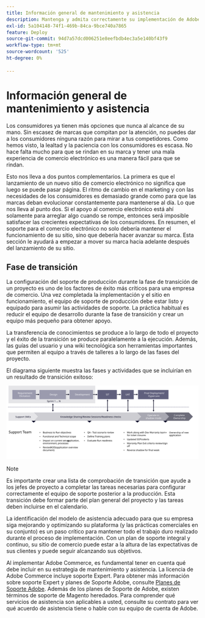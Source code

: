 ```yaml
---
title: Información general de mantenimiento y asistencia
description: Mantenga y admita correctamente su implementación de Adobe Commerce recién iniciada.
exl-id: 5a104148-74f1-469b-84ca-9bce740a7865
feature: Deploy
source-git-commit: 94d7a57dcd006251e8eefbdb4ec3a5e140bf43f9
workflow-type: tm+mt
source-wordcount: '525'
ht-degree: 0%

---
```


# Información general de mantenimiento y asistencia

Los consumidores ya tienen más opciones que nunca al alcance de su mano. Sin escasez de marcas que compitan por la atención, no puedes dar a los consumidores ninguna razón para mirar a tus competidores. Como hemos visto, la lealtad y la paciencia con los consumidores es escasa. No hace falta mucho para que se rindan en su marca y tener una mala experiencia de comercio electrónico es una manera fácil para que se rindan.

Esto nos lleva a dos puntos complementarios. La primera es que el lanzamiento de un nuevo sitio de comercio electrónico no significa que luego se puede pasar página. El ritmo de cambio en el marketing y con las necesidades de los consumidores es demasiado grande como para que las marcas deban evolucionar constantemente para mantenerse al día. Lo que nos lleva al punto dos. Si el apoyo al comercio electrónico está ahí solamente para arreglar algo cuando se rompe, entonces será imposible satisfacer las crecientes expectativas de los consumidores. En resumen, el soporte para el comercio electrónico no solo debería mantener el funcionamiento de su sitio, sino que debería hacer avanzar su marca. Esta sección le ayudará a empezar a mover su marca hacia adelante después del lanzamiento de su sitio.

## Fase de transición

La configuración del soporte de producción durante la fase de transición de un proyecto es uno de los factores de éxito más críticos para una empresa de comercio. Una vez completada la implementación y el sitio en funcionamiento, el equipo de soporte de producción debe estar listo y equipado para asumir las actividades de soporte. La práctica habitual es reducir el equipo de desarrollo durante la fase de transición y crear un equipo más pequeño para obtener apoyo.

La transferencia de conocimientos se produce a lo largo de todo el proyecto y el éxito de la transición se produce paralelamente a la ejecución. Además, las guías del usuario y una wiki tecnológica son herramientas importantes que permiten al equipo a través de talleres a lo largo de las fases del proyecto.

El diagrama siguiente muestra las fases y actividades que se incluirían en un resultado de transición exitoso:

![Diagrama que muestra las fases del proceso de transición](../../assets/playbooks/transition-diagram.svg)

>[!NOTE]
>
> Es importante crear una lista de comprobación de transición que ayude a los jefes de proyecto a completar las tareas necesarias para configurar correctamente el equipo de soporte posterior a la producción. Esta transición debe formar parte del plan general del proyecto y las tareas deben incluirse en el calendario.

La identificación del modelo de asistencia adecuado para que su empresa siga mejorando y optimizando su plataforma (y las prácticas comerciales en su conjunto) es un paso crítico para mantener todo el trabajo duro realizado durante el proceso de implementación. Con un plan de soporte integral y continuo, su sitio de comercio puede estar a la altura de las expectativas de sus clientes y puede seguir alcanzando sus objetivos.

Al implementar Adobe Commerce, es fundamental tener en cuenta qué debe incluir en su estrategia de mantenimiento y asistencia.
La licencia de Adobe Commerce incluye soporte Expert. Para obtener más información sobre soporte Expert y planes de Soporte Adobe, consulte [Planes de Soporte Adobe](https://business.adobe.com/customers/consulting-services/premier-support.html).
Además de los planes de Soporte de Adobe, existen términos de soporte de Magento heredados. Para comprender qué servicios de asistencia son aplicables a usted, consulte su contrato para ver qué acuerdo de asistencia tiene o hable con su equipo de cuenta de Adobe.
